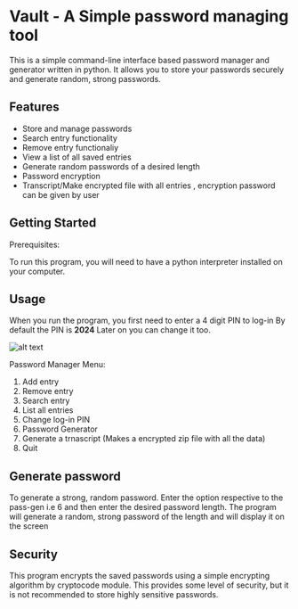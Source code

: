 # Vault - A Simple password managing tool

This is a simple command-line interface based password manager and generator written in python.
It allows you to store your passwords securely and generate random, strong passwords.

## Features

- Store and manage passwords
- Search entry functionality
- Remove entry functionaliy
- View a list of all saved entries
- Generate random passwords of a desired length
- Password encryption
- Transcript/Make encrypted file with all entries , encryption password can be given by user

## Getting Started

Prerequisites:

To run this program, you will need to have a python interpreter installed on your computer.

## Usage

When you run the program, you first need to enter a 4 digit PIN to log-in
By default the PIN is **2024**
Later on you can change it too.

![alt text](https://media.discordapp.net/attachments/1216395074967965737/1216789045917777981/image.png?ex=6601aa1b&is=65ef351b&hm=a2569d933879f1a608856600f1387bc4abf0b8a172b6daa5fe4ad5de8a674fbe&=&format=webp&quality=lossless&width=1060&height=506)

Password Manager Menu:

1.  Add entry
2.  Remove entry
3.  Search entry
4.  List all entries
5.  Change log-in PIN
6.  Password Generator
7.  Generate a trnascript (Makes a encrypted zip file with all the data)
8.  Quit

## Generate password

To generate a strong, random password. Enter the option respective to the pass-gen i.e 6 and then enter the desired password length. The program will generate a random, strong password of the length and will display it on the screen

## Security

This program encrypts the saved passwords using a simple encrypting algorithm by cryptocode module. This provides some level of security, but it is not recommended to store highly sensitive passwords.
